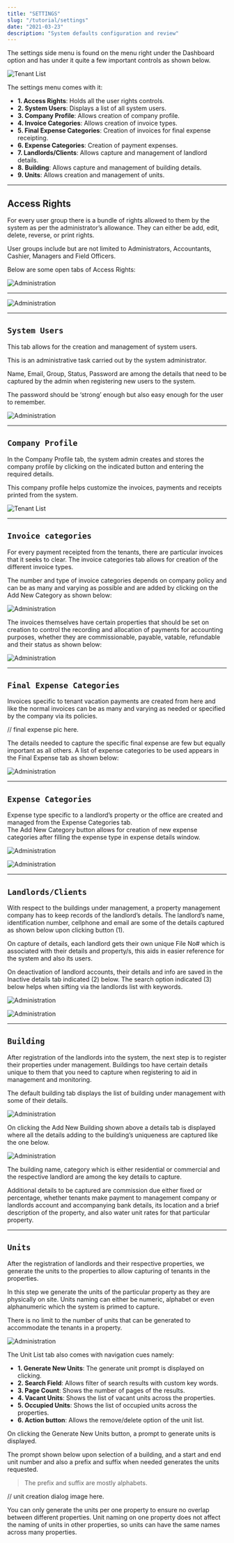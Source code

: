 ```yaml
---
title: "SETTINGS"
slug: "/tutorial/settings"
date: "2021-03-23"
description: "System defaults configuration and review"
---
```




The settings side menu is found on the menu right under the Dashboard option and has under it quite a few important controls as shown below.

![Tenant List ](../images/settings.png)

The settings menu comes with it:

+ **1. Access Rights**: Holds all the user rights controls.
+ **2. System Users**: Displays a list of all system users.
+ **3. Company Profile**: Allows creation of company profile.
+ **4. Invoice Categories**: Allows creation of invoice types.
+ **5. Final Expense Categories**: Creation of invoices for final expense receipting.
+ **6. Expense Categories**: Creation of payment expenses.
+ **7. Landlords/Clients**: Allows capture and management of landlord details.
+ **8. Building**: Allows capture and management of building details.
+ **9. Units**: Allows creation and management of units.

----

## Access Rights

For every user group there is a bundle of rights allowed to them by the system as per the administrator’s allowance. They can either be add, edit, delete, reverse, or print rights.

User groups include but are not limited to Administrators, Accountants, Cashier, Managers and Field Officers.

Below are some open tabs of Access Rights:

![Administration ](../images/user-groups.png)

----

![Administration ](../images/rights.png)


----

## `System Users`

This tab allows for the creation and management of system users. 

This is an administrative task carried out by the system administrator.

Name, Email, Group, Status, Password are among the details that need to be captured by the admin when registering new users to the system.

The password should be ‘strong’ enough but also easy enough for the user to remember.

![Administration ](../images/user-list.png)

----

## `Company Profile`

In the Company Profile tab, the system admin creates and stores the company profile by clicking on the indicated button and entering the required details. 

This company profile helps customize the invoices, payments and receipts printed from the system.

![Tenant List ](../images/company-profile.png)

----

## `Invoice categories`

For every payment receipted from the tenants, there are particular invoices that it seeks to clear. 
The invoice categories tab allows for creation of the different invoice types.

The number and type of invoice categories depends on company policy and can be as many and varying as possible and are added by clicking on the Add New Category as shown below:


![Administration ](../images/invoice-category.png)


The invoices themselves have certain properties that should be set on creation to control the recording and allocation of payments for accounting purposes, whether they are commissionable, payable, vatable, refundable and their status as shown below:


![Administration ](../images/invoice-details.png)

----

## `Final Expense Categories`

Invoices specific to tenant vacation payments are created from here and like the normal invoices can be as many and varying as needed or specified by the company via its policies.

// final expense pic here.

The details needed to capture the specific final expense are few but equally important as all others.
A list of expense categories to be used appears in the Final Expense tab as shown below:

![Administration ](../images/vacating-expenses-list.png)

----

## `Expense Categories`

Expense type specific to a landlord’s property or the office are created and managed from the Expense Categories tab.  
The Add New Category button allows for creation of new expense categories after filling the expense type in expense details window.

![Administration ](../images/expenses-list.png)

![Administration ](../images/new-expense-capture.png)

----

## `Landlords/Clients`

With respect to the buildings under management, a property management company has to keep records of the landlord’s details.
The landlord’s name, identification number, cellphone and email are some of the details captured as shown below upon clicking button (1).

On capture of details, each landlord gets their own unique File No# which is associated with their details and property/s, this aids in easier reference for the system and also its users.

On deactivation of landlord accounts, their details and info are saved in the Inactive details tab indicated (2) below.
The search option indicated (3) below helps when sifting via the landlords list with keywords.

![Administration ](../images/landlord-capture.png)

![Administration ](../images/landlord-list.png)

----

## `Building`

After registration of the landlords into the system, the next step is to register their properties under management.
Buildings too have certain details unique to them that you need to capture when registering to aid in management and monitoring.

The default building tab displays the list of building under management with some of their details.

![Administration ](../images/building-list.png)

On clicking the Add New Building shown above a details tab is displayed where all the details adding to the building’s uniqueness are captured like the one below.

![Administration ](../images/building-capture.png)

The building name, category which is either residential or commercial and the respective landlord are among the key details to capture.

Additional details to be captured are commission due either fixed or percentage, whether tenants make payment to management company or landlords account and accompanying bank details, its location and a brief description of the property, and also water unit rates for that particular property.

----

## `Units`

After the registration of landlords and their respective properties, we generate the units to the properties to allow capturing of tenants in the properties.

In this step we generate the units of the particular property as they are physically on site. Units naming can either be numeric, alphabet or even alphanumeric which the system is primed to capture.

There is no limit to the number of units that can be generated to accommodate the tenants in a property.

![Administration ](../images/unit-list.png)

The Unit List tab also comes with navigation cues namely:

+ **1. Generate New Units**: The generate unit prompt is displayed on clicking.
+ **2. Search Field**: Allows filter of search results with custom key words.
+ **3. Page Count**: Shows the number of pages of the results.
+ **4. Vacant Units**: Shows the list of vacant units across the properties.
+ **5. Occupied Units**: Shows the list of occupied units across the properties.
+ **6. Action button**: Allows the remove/delete option of the unit list.

On clicking the Generate New Units button, a prompt to generate units is displayed.

The prompt shown below upon selection of a building, and a start and end unit number and also a prefix and suffix when needed generates the units requested.

>The prefix and suffix are mostly alphabets.

// unit creation dialog image here.

You can only generate the units per one property to ensure no overlap between different properties.
Unit naming on one property does not affect the naming of units in other properties, so units can have the same names across many properties.
